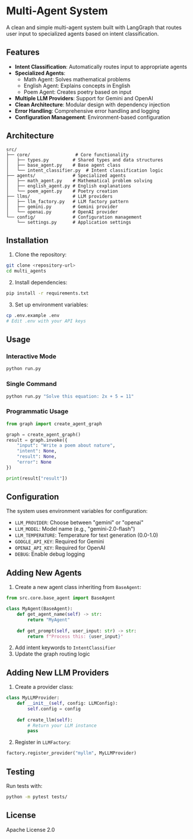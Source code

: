# Multi-Agent System

A clean and simple multi-agent system built with LangGraph that routes user input to specialized agents based on intent classification.

## Features

- **Intent Classification**: Automatically routes input to appropriate agents
- **Specialized Agents**: 
  - Math Agent: Solves mathematical problems
  - English Agent: Explains concepts in English
  - Poem Agent: Creates poetry based on input
- **Multiple LLM Providers**: Support for Gemini and OpenAI
- **Clean Architecture**: Modular design with dependency injection
- **Error Handling**: Comprehensive error handling and logging
- **Configuration Management**: Environment-based configuration

## Architecture

```
src/
├── core/                 # Core functionality
│   ├── types.py         # Shared types and data structures
│   ├── base_agent.py    # Base agent class
│   └── intent_classifier.py  # Intent classification logic
├── agents/              # Specialized agents
│   ├── math_agent.py    # Mathematical problem solving
│   ├── english_agent.py # English explanations
│   └── poem_agent.py    # Poetry creation
├── llms/                # LLM providers
│   ├── llm_factory.py   # LLM factory pattern
│   ├── gemini.py        # Gemini provider
│   └── openai.py        # OpenAI provider
└── config/              # Configuration management
    └── settings.py      # Application settings
```

## Installation

1. Clone the repository:
```bash
git clone <repository-url>
cd multi_agents
```

2. Install dependencies:
```bash
pip install -r requirements.txt
```

3. Set up environment variables:
```bash
cp .env.example .env
# Edit .env with your API keys
```

## Usage

### Interactive Mode
```bash
python run.py
```

### Single Command
```bash
python run.py "Solve this equation: 2x + 5 = 11"
```

### Programmatic Usage
```python
from graph import create_agent_graph

graph = create_agent_graph()
result = graph.invoke({
    "input": "Write a poem about nature",
    "intent": None,
    "result": None,
    "error": None
})

print(result["result"])
```

## Configuration

The system uses environment variables for configuration:

- `LLM_PROVIDER`: Choose between "gemini" or "openai"
- `LLM_MODEL`: Model name (e.g., "gemini-2.0-flash")
- `LLM_TEMPERATURE`: Temperature for text generation (0.0-1.0)
- `GOOGLE_API_KEY`: Required for Gemini
- `OPENAI_API_KEY`: Required for OpenAI
- `DEBUG`: Enable debug logging

## Adding New Agents

1. Create a new agent class inheriting from `BaseAgent`:
```python
from src.core.base_agent import BaseAgent

class MyAgent(BaseAgent):
    def get_agent_name(self) -> str:
        return "MyAgent"
    
    def get_prompt(self, user_input: str) -> str:
        return f"Process this: {user_input}"
```

2. Add intent keywords to `IntentClassifier`
3. Update the graph routing logic

## Adding New LLM Providers

1. Create a provider class:
```python
class MyLLMProvider:
    def __init__(self, config: LLMConfig):
        self.config = config
    
    def create_llm(self):
        # Return your LLM instance
        pass
```

2. Register in `LLMFactory`:
```python
factory.register_provider("myllm", MyLLMProvider)
```

## Testing

Run tests with:
```bash
python -m pytest tests/
```

## License

Apache License 2.0
